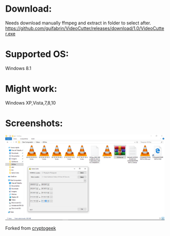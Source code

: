 # Download:
Needs download manually ffmpeg and extract in folder to select after.
https://github.com/guifabrin/VideoCutter/releases/download/1.0/VideoCutter.exe
# Supported OS: 
Windows 8.1
# Might work: 
Windows XP,Vista,7,8,10
# Screenshots:
![VideoCutter](https://github.com/guifabrin/VideoCutter/raw/master/screenshot.png)

Forked from <a href="https://github.com/cryptogeek/VideoCutter/">cryptogeek</a> 